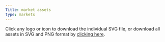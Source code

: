 ```yaml
---
Title: market assets
type: markets
---
```


Click any logo or icon to download the individual SVG file, or download all assets in SVG and PNG format by [clicking here](/zip/mcclatchy-branding.zip).
